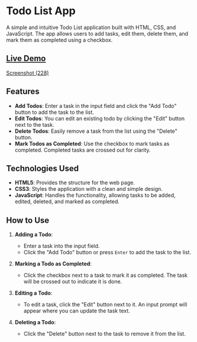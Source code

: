 # Todo List App

A simple and intuitive Todo List application built with HTML, CSS, and JavaScript. The app allows users to add tasks, edit them, delete them, and mark them as completed using a checkbox.

## [Live Demo](https://todo-js--ebon.vercel.app/)

[Screenshot (228)](https://github.com/user-attachments/assets/85329e1b-a4e8-4dab-a807-f69247aa51f2)
## Features

- **Add Todos**: Enter a task in the input field and click the "Add Todo" button to add the task to the list.
- **Edit Todos**: You can edit an existing todo by clicking the "Edit" button next to the task.
- **Delete Todos**: Easily remove a task from the list using the "Delete" button.
- **Mark Todos as Completed**: Use the checkbox to mark tasks as completed. Completed tasks are crossed out for clarity.

## Technologies Used

- **HTML5**: Provides the structure for the web page.
- **CSS3**: Styles the application with a clean and simple design.
- **JavaScript**: Handles the functionality, allowing tasks to be added, edited, deleted, and marked as completed.

## How to Use

1. **Adding a Todo**:
   - Enter a task into the input field.
   - Click the "Add Todo" button or press `Enter` to add the task to the list.

2. **Marking a Todo as Completed**:
   - Click the checkbox next to a task to mark it as completed. The task will be crossed out to indicate it is done.
   
3. **Editing a Todo**:
   - To edit a task, click the "Edit" button next to it. An input prompt will appear where you can update the task text.

4. **Deleting a Todo**:
   - Click the "Delete" button next to the task to remove it from the list.


